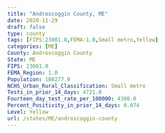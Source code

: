 ```yaml
---
title: "Androscoggin County, ME"
date: 2020-11-29
draft: false
type: county
tags: [FIPS:23001.0,FEMA:1.0,Small metro,Yellow]
categories: [ME]
County: Androscoggin County
State: ME
FIPS: 23001.0
FEMA_Region: 1.0
Population: 108277.0
NCHS_Urban_Rural_Classification: Small metro
Tests_in_prior_14_days: 4721.0
Fourteen_day_test_rate_per_100000: 4360.0
Percent_Positivity_in_prior_14_days: 0.074
Level: Yellow
url: /states/ME/androscoggin-county
---
```



